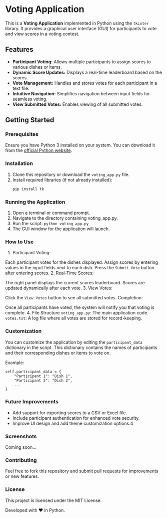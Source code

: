 # Voting Application

This is a **Voting Application** implemented in Python using the `tkinter` library. It provides a graphical user interface (GUI) for participants to vote and view scores in a voting contest.

## Features

- **Participant Voting:** Allows multiple participants to assign scores to various dishes or items.
- **Dynamic Score Updates:** Displays a real-time leaderboard based on the scores.
- **Vote Management:** Handles and stores votes for each participant in a text file.
- **Intuitive Navigation:** Simplifies navigation between input fields for seamless voting.
- **View Submitted Votes:** Enables viewing of all submitted votes.

## Getting Started

### Prerequisites

Ensure you have Python 3 installed on your system. You can download it from the [official Python website](https://www.python.org/).

### Installation

1. Clone this repository or download the `voting_app.py` file.
2. Install required libraries (if not already installed):
   ```bash
   pip install tk

### Running the Application
1. Open a terminal or command prompt.
2. Navigate to the directory containing voting_app.py.
3. Run the script: ```python voting_app.py ```
4. The GUI window for the application will launch.

### How to Use
1. Participant Voting:

Each participant votes for the dishes displayed.
Assign scores by entering values in the input fields next to each dish.
Press the ```Submit Vote``` button after entering scores.
2. Real-Time Scores:

The right panel displays the current scores leaderboard.
Scores are updated dynamically after each vote.
3. View Votes:

Click the ```View Votes``` button to see all submitted votes.
Completion:

Once all participants have voted, the system will notify you that voting is complete.
4. File Structure
```voting_app.py```: The main application code.
```votes.txt```: A log file where all votes are stored for record-keeping.

### Customization
You can customize the application by editing the ```participant_data``` dictionary in the script. This dictionary contains the names of participants and their corresponding dishes or items to vote on.

Example:
```
self.participant_data = {
    "Participant 1": "Dish 1",
    "Participant 2": "Dish 2",
    ...
}
```

### Future Improvements

- Add support for exporting scores to a CSV or Excel file.
- Include participant authentication for enhanced vote security.
- Improve UI design and add theme customization options.4
### Screenshots
Coming soon...

### Contributing
Feel free to fork this repository and submit pull requests for improvements or new features.

### License
This project is licensed under the MIT License.

Developed with ❤️ in Python.

